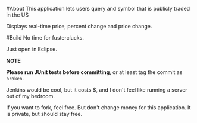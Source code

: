 #About
This application lets users query and symbol that is publicly traded in the US

Displays real-time price, percent change and price change.

#Build
No time for fusterclucks.

Just open in Eclipse.

**NOTE**

**Please run JUnit tests before committing**, or at least tag the commit as `broken`.

Jenkins would be cool, but it costs $, and I don't feel like running a server out of my bedroom.

If you want to fork, feel free. But don't change money for this application. It is private, but should stay free.